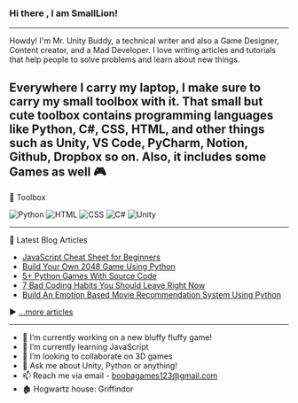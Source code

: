 ### Hi there , I am SmallLion!

---
Howdy! I'm Mr. Unity Buddy, a technical writer and also a Game Designer, Content creator, and a Mad Developer. I love writing articles and tutorials that help people to solve problems and learn about new things.

Everywhere I carry my laptop, I make sure to carry my small toolbox with it. That small but cute toolbox contains programming languages like Python, C#, CSS, HTML, and other things such as Unity, VS Code, PyCharm, Notion, Github, Dropbox so on. Also, it includes some Games as well 🎮
---

🧰 Toolbox

![Python](https://img.shields.io/badge/-Python-3776AB?&style=for-the-badge&logo=python&logoColor=yellow)
![HTML](https://img.shields.io/badge/-html5-E34F26?&style=for-the-badge&logo=html5&logoColor=white)
![CSS](https://img.shields.io/badge/-css3-1572B6?&style=for-the-badge&logo=css3&logoColor=white)
![C#](https://img.shields.io/badge/-C%20Sharp-white?&style=for-the-badge&logo=c%20sharp&logoColor=239120)
![Unity](https://img.shields.io/badge/-Unity-000000?&style=for-the-badge&logo=unity&logoColor=white)



---

📘 Latest Blog Articles

<!-- BLOG-POST-LIST:START -->
- [JavaScript Cheat Sheet for Beginners](https://mr-unity-buddy.hashnode.dev/javascript-cheat-sheet-for-beginners)
- [Build Your Own 2048 Game Using Python](https://mr-unity-buddy.hashnode.dev/build-your-own-2048-game-using-python)
- [5+ Python Games With Source Code](https://mr-unity-buddy.hashnode.dev/5-python-games-with-source-code)
- [7 Bad Coding Habits You Should Leave Right Now](https://mr-unity-buddy.hashnode.dev/7-bad-coding-habits-you-should-leave-right-now)
- [Build An Emotion Based Movie Recommendation System Using Python](https://mr-unity-buddy.hashnode.dev/build-an-emotion-based-movie-recommendation-system-using-python)
<!-- BLOG-POST-LIST:END -->

▶ [...more articles](https://mr-unity-buddy.hashnode.dev/)

---

- 🔭 I’m currently working on a new bluffy fluffy game!
- 🌱 I’m currently learning JavaScript
- 👯 I’m looking to collaborate on 3D games
- 💬 Ask me about Unity, Python or anything!
- 📫 Reach me via email - boobagames123@gmail.com
- 🏚 Hogwartz house: Griffindor

